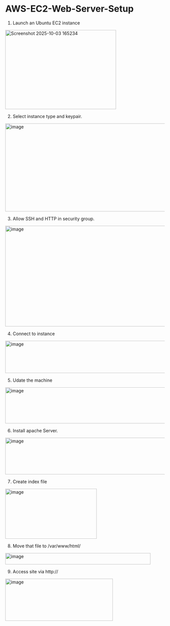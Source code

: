 # AWS-EC2-Web-Server-Setup

1. Launch an Ubuntu EC2 instance
<img width="350" height="250" alt="Screenshot 2025-10-03 165234" src="https://github.com/user-attachments/assets/09cde0e1-50fd-4c8f-99a7-c7f538d2e452" />

2. Select instance type and keypair.
<img width="536" height="278" alt="image" src="https://github.com/user-attachments/assets/74922fb4-38bb-45ac-8d63-f1ba866df638" />

3. Allow SSH and HTTP in security group.
<img width="555" height="318" alt="image" src="https://github.com/user-attachments/assets/5a630282-e5a6-43e1-9749-0b3a95c6621d" />

4. Connect to instance
<img width="558" height="102" alt="image" src="https://github.com/user-attachments/assets/82a71305-dce7-4deb-b9ec-41aaddf447e0" />

5. Udate the machine
<img width="553" height="114" alt="image" src="https://github.com/user-attachments/assets/f85281c2-dc42-4e43-a948-5bd039b39d63" />

6. Install apache Server.
<img width="559" height="116" alt="image" src="https://github.com/user-attachments/assets/fa625003-d5ee-41ad-800d-8a60e10725b7" />

7. Create index file
<img width="289" height="158" alt="image" src="https://github.com/user-attachments/assets/0a5a1a03-11d5-4df6-b4ed-0d9b1ffc2ef7" />

8. Move that file to /var/www/html/
<img width="459" height="36" alt="image" src="https://github.com/user-attachments/assets/d422948b-9ba2-48ae-8178-419068a369d1" />

9. Access site via http://<ec2-public-ip>
<img width="340" height="133" alt="image" src="https://github.com/user-attachments/assets/3dc49ecb-0017-4200-89c8-c1bea50eaab1" />



